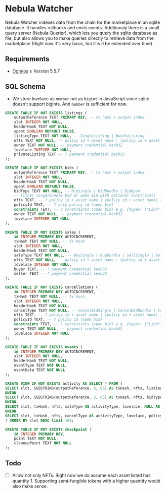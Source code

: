 # Nebula Watcher

Nebula Watcher indexes data from the chain for the marketplace in an sqlite
database. It handles rollbacks and emits events. Additionaly there is a small
query server (Nebula Querier), which lets you query the sqlite database as file,
but also allows you to make queries directly to retrieve data from the
marketplace (Right now it's very basic, but it will be extended over time).

## Requirements

- [Ogmios](https://ogmios.dev/) $\ge$ Version 5.5.7

## SQL Schema

- We store lovelace as `number` not as `bigint` in JavaScript since sqlite
  doesn't support bigints. And `number` is sufficient for now.

```sql
CREATE TABLE IF NOT EXISTS listings (
    outputReference TEXT PRIMARY KEY, -- tx hash + output index
    slot INTEGER NOT NULL,
    headerHash TEXT NOT NULL,
    spent BOOLEAN DEFAULT FALSE,
    listingType TEXT NOT NULL, -- SingleListing | BundleListing
    nfts TEXT NOT NULl, -- policy id + asset name | [policy id + asset name]
    owner TEXT NOT NULL, -- payment credential bech32
    lovelace INTEGER NOT NULL,
    privateListing TEXT -- ? payment credential bech32
);

CREATE TABLE IF NOT EXISTS bids (
    outputReference TEXT PRIMARY KEY, -- tx hash + output index
    slot INTEGER NOT NULL,
    headerHash TEXT NOT NULL,
    spent BOOLEAN DEFAULT FALSE,
    bidType TEXT NOT NULL, -- BidSingle | BidBundle | BidOpen
    -- Either singe/bundle bid or open bid with optional constraints
    nfts TEXT, -- ? policy id + asset name | [policy id + asset name] (single/bundle bid)
    policyId TEXT, -- ? only policy id (open bid)
    constraints TEXT, -- ? constraints (open bid) e.g. {types: ["Lion"], traits: ["Axe", "Jo-Jo"]}
    owner TEXT NOT NULL, -- payment credential bech32
    lovelace INTEGER NOT NULL
);

CREATE TABLE IF NOT EXISTS sales (
    id INTEGER PRIMARY KEY AUTOINCREMENT,
    txHash TEXT NOT NULL, -- tx hash
    slot INTEGER NOT NULL,
    headerHash TEXT NOT NULL,
    saleType TEXT NOT NULL, -- BuySingle | BuyBundle | SellSingle | SellBundle
    nfts TEXT NOT NULL, -- policy id + asset name | [policy id + asset name]
    lovelace INTEGER NOT NULL,
    buyer TEXT, -- ? payment credential bech32
    seller TEXT -- ? payment credential bech32
);

CREATE TABLE IF NOT EXISTS cancellations (
    id INTEGER PRIMARY KEY AUTOINCREMENT,
    txHash TEXT NOT NULL, -- tx hash
    slot INTEGER NOT NULL,
    headerHash TEXT NOT NULL,
    cancelType TEXT NOT NULL, -- CancelBidSingle | CancelBidBundle | CancelBidOpen | CancelListingSingle | CancelListingBundle
    nfts TEXT, -- ? policy id + asset name | [policy id + asset name] (single/bundle )
    policyId TEXT, -- ? policy id (open bid)
    constraints TEXT, -- ? constraints (open bid) e.g. {types: ["Lion"], traits: ["Axe", "Jo-Jo"]}
    owner TEXT NOT NULL, -- payment credential bech32
    lovelace INTEGER NOT NULL
);

CREATE TABLE IF NOT EXISTS events (
    id INTEGER PRIMARY KEY AUTOINCREMENT,
    slot INTEGER NOT NULL,
    headerHash TEXT NOT NULL,
    eventType TEXT NOT NULL,
    eventData TEXT NOT NULL
);

CREATE VIEW IF NOT EXISTS activity AS SELECT * FROM (
SELECT slot, SUBSTRING(outputReference, 0, 65) AS txHash, nfts, listingType AS activityType, lovelace, NULL AS policyId FROM listings
UNION 
SELECT slot, SUBSTRING(outputReference, 0, 65) AS txHash, nfts, bidType AS activityType, lovelace, policyId FROM bids
UNION
SELECT slot, txHash, nfts, saleType AS activityType, lovelace, NULL AS policyId FROM sales
UNION
SELECT slot, txHash, nfts, cancelType AS activityType, lovelace, policyId FROM cancellations
) ORDER BY slot DESC limit 100;

CREATE TABLE IF NOT EXISTS checkpoint (
    id INTEGER PRIMARY KEY,
    point TEXT NOT NULL,
    cleanupPoint TEXT NOT NULL
);
```

## Todo

- [ ] Allow not only NFTs. Right now we do assume each asset listed has
      quantity 1. Supporting semi-fungible tokens with a higher quantity would
      also make sense.
